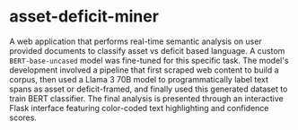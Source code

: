 # asset-deficit-miner
A web application that performs real-time semantic analysis on user provided documents to classify asset vs deficit based language. A custom `BERT-base-uncased` model was fine-tuned for this specific task. The model's development involved a pipeline that first scraped web content to build a corpus, then used a Llama 3 70B model to programmatically label text spans as asset or deficit-framed, and finally used this generated dataset to train BERT classifier. The final analysis is presented through an interactive Flask interface featuring color-coded text highlighting and confidence scores.
